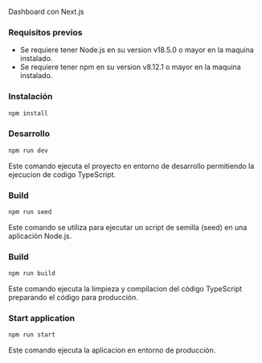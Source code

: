 Dashboard con Next.js


### Requisitos previos

* Se requiere tener Node.js en su version v18.5.0 o mayor en la maquina instalado.
* Se requiere tener npm en su version v8.12.1 o mayor en la maquina instalado.

### Instalación 

```bash
npm install
```



### Desarrollo

```bash
npm run dev
```

Este comando ejecuta el proyecto en entorno de desarrollo permitiendo la ejecucion de codigo TypeScript.

### Build 

```bash
npm run seed
```

Este comando se utiliza para ejecutar un script de semilla (seed) en una aplicación Node.js. 

### Build 

```bash
npm run build
```

Este comando ejecuta la limpieza y compilacion del código TypeScript preparando el código para producción.

### Start application

```bash
npm run start
```

Este comando ejecuta la aplicacion en entorno de producción.

